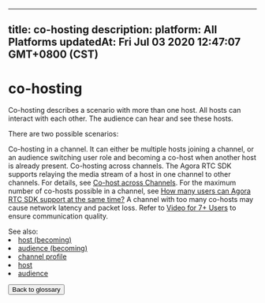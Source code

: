 
---
title: co-hosting
description: 
platform: All Platforms
updatedAt: Fri Jul 03 2020 12:47:07 GMT+0800 (CST)
---
# co-hosting
Co-hosting describes a scenario with more than one host. All hosts can interact with each other. The audience can hear and see these hosts.

There are two possible scenarios:

Co-hosting in a channel. It can either be multiple hosts joining a channel, or an audience switching user role and becoming a co-host when another host is already present.
Co-hosting across channels. The Agora RTC SDK supports relaying the media stream of a host in one channel to other channels. For details, see [Co-host across Channels](https://docs.agora.io/en/Interactive%20Broadcast/media_relay_android).
For the maximum number of co-hosts possible in a channel, see [How many users can Agora RTC SDK support at the same time?](https://docs.agora.io/en/faqs/capacity) A channel with too many co-hosts may cause network latency and packet loss. Refer to [Video for 7+ Users](https://docs.agora.io/en/Interactive%20Broadcast/multi_user_video_android) to ensure communication quality.

<div class="alert info">See also:
<li><a href="../../en/Agora%20Platform/terms.md">host (becoming)</a></li>
<li><a href="../../en/Agora%20Platform/terms.md">audience (becoming)</a></li>
<li><a href="../../en/Agora%20Platform/terms.md">channel profile</a></li>
<li><a href="../../en/Agora%20Platform/terms.md">host</a></li>
<li><a href="../../en/Agora%20Platform/terms.md">audience</a></li>
</div>

<a href="../../en/Agora%20Platform/terms.md"><button>Back to glossary</button></a>
